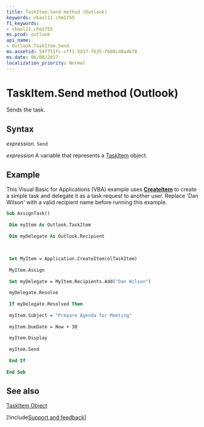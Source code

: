 ```yaml
---
title: TaskItem.Send method (Outlook)
keywords: vbaol11.chm1755
f1_keywords:
- vbaol11.chm1755
ms.prod: outlook
api_name:
- Outlook.TaskItem.Send
ms.assetid: 54f751fc-cff1-5d17-f635-f688cd8ad6f8
ms.date: 06/08/2017
localization_priority: Normal
---
```



# TaskItem.Send method (Outlook)

Sends the task.


## Syntax

_expression_. `Send`

_expression_ A variable that represents a [TaskItem](Outlook.TaskItem.md) object.


## Example

This Visual Basic for Applications (VBA) example uses  **[CreateItem](Outlook.Application.CreateItem.md)** to create a simple task and delegate it as a task request to another user. Replace 'Dan Wilson' with a valid recipient name before running this example.


```vb
Sub AssignTask() 
 
 Dim myItem As Outlook.TaskItem 
 
 Dim myDelegate As Outlook.Recipient 
 
 
 
 Set MyItem = Application.CreateItem(olTaskItem) 
 
 MyItem.Assign 
 
 Set myDelegate = MyItem.Recipients.Add("Dan Wilson") 
 
 myDelegate.Resolve 
 
 If myDelegate.Resolved Then 
 
 myItem.Subject = "Prepare Agenda for Meeting" 
 
 myItem.DueDate = Now + 30 
 
 myItem.Display 
 
 myItem.Send 
 
 End If 
 
End Sub
```


## See also


[TaskItem Object](Outlook.TaskItem.md)

[!include[Support and feedback](~/includes/feedback-boilerplate.md)]